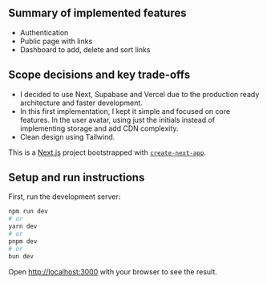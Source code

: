 ## Summary of implemented features

- Authentication
- Public page with links
- Dashboard to add, delete and sort links

## Scope decisions and key trade-offs

- I decided to use Next, Supabase and Vercel due to the production ready architecture and faster development.
- In this first implementation, I kept it simple and focused on core features. In the user avatar, using just the initials instead of implementing storage and add CDN complexity.
- Clean design using Tailwind.

This is a [Next.js](https://nextjs.org) project bootstrapped with [`create-next-app`](https://nextjs.org/docs/app/api-reference/cli/create-next-app).

## Setup and run instructions

First, run the development server:

```bash
npm run dev
# or
yarn dev
# or
pnpm dev
# or
bun dev
```

Open [http://localhost:3000](http://localhost:3000) with your browser to see the result.